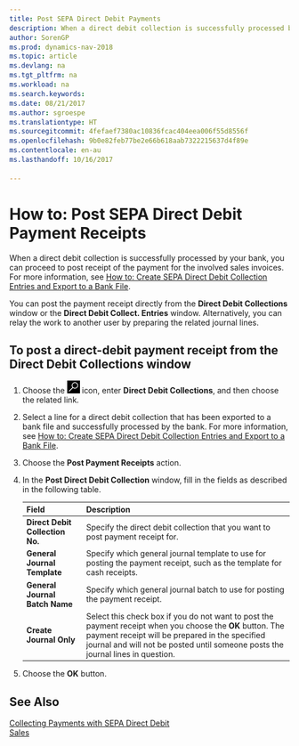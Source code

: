```yaml
---
title: Post SEPA Direct Debit Payments
description: When a direct debit collection is successfully processed by your bank, you can proceed to post receipt of the payment for the involved sales invoices.
author: SorenGP
ms.prod: dynamics-nav-2018
ms.topic: article
ms.devlang: na
ms.tgt_pltfrm: na
ms.workload: na
ms.search.keywords: 
ms.date: 08/21/2017
ms.author: sgroespe
ms.translationtype: HT
ms.sourcegitcommit: 4fefaef7380ac10836fcac404eea006f55d8556f
ms.openlocfilehash: 9b0e82feb77be2e66b618aab7322215637d4f89e
ms.contentlocale: en-au
ms.lasthandoff: 10/16/2017

---
```

# <a name="how-to-post-sepa-direct-debit-payment-receipts"></a>How to: Post SEPA Direct Debit Payment Receipts
When a direct debit collection is successfully processed by your bank, you can proceed to post receipt of the payment for the involved sales invoices. For more information, see [How to: Create SEPA Direct Debit Collection Entries and Export to a Bank File](finance-how-create-sepa-direct-debit-collection-entries-export-bank-file.md).  

You can post the payment receipt directly from the **Direct Debit Collections** window or the **Direct Debit Collect. Entries** window. Alternatively, you can relay the work to another user by preparing the related journal lines.  

## <a name="to-post-a-direct-debit-payment-receipt-from-the-direct-debit-collections-window"></a>To post a direct-debit payment receipt from the Direct Debit Collections window  
1. Choose the ![Search for Page or Report](media/ui-search/search_small.png "Search for Page or Report icon") icon, enter **Direct Debit Collections**, and then choose the related link.  
2. Select a line for a direct debit collection that has been exported to a bank file and successfully processed by the bank. For more information, see [How to: Create SEPA Direct Debit Collection Entries and Export to a Bank File](finance-how-create-sepa-direct-debit-collection-entries-export-bank-file.md).  
3. Choose the **Post Payment Receipts** action.  
4. In the **Post Direct Debit Collection** window, fill in the fields as described in the following table.  

    |Field|Description|  
    |---------------------------------|---------------------------------------|  
    |**Direct Debit Collection No.**|Specify the direct debit collection that you want to post payment receipt for.|  
    |**General Journal Template**|Specify which general journal template to use for posting the payment receipt, such as the template for cash receipts.|  
    |**General Journal Batch Name**|Specify which general journal batch to use for posting the payment receipt.|  
    |**Create Journal Only**|Select this check box if you do not want to post the payment receipt when you choose the **OK** button. The payment receipt will be prepared in the specified journal and will not be posted until someone posts the journal lines in question.|  

5. Choose the **OK** button.  

## <a name="see-also"></a>See Also  
 [Collecting Payments with SEPA Direct Debit](finance-collect-payments-with-sepa-direct-debit.md)   
 [Sales](sales-manage-sales.md)

